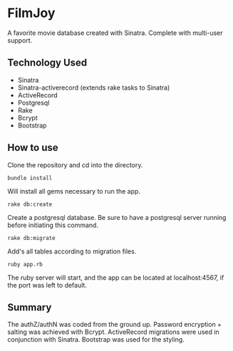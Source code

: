 # FilmJoy
A favorite movie database created with Sinatra.  Complete with multi-user support.

## Technology Used
- Sinatra
- Sinatra-activerecord (extends rake tasks to Sinatra)
- ActiveRecord
- Postgresql
- Rake
- Bcrypt
- Bootstrap

## How to use

Clone the repository and cd into the directory.

```
bundle install
```
Will install all gems necessary to run the app.

```
rake db:create
```
Create a postgresql database.  Be sure to have a postgresql server running before initiating this command.

```
rake db:migrate
```
Add's all tables according to migration files.

```
ruby app.rb
```
The ruby server will start, and the app can be located at localhost:4567, if the port was left to default.

## Summary

The authZ/authN was coded from the ground up.  Password encryption + salting was achieved with Bcrypt.  ActiveRecord migrations were used in conjunction with Sinatra.  Bootstrap was used for the styling.

